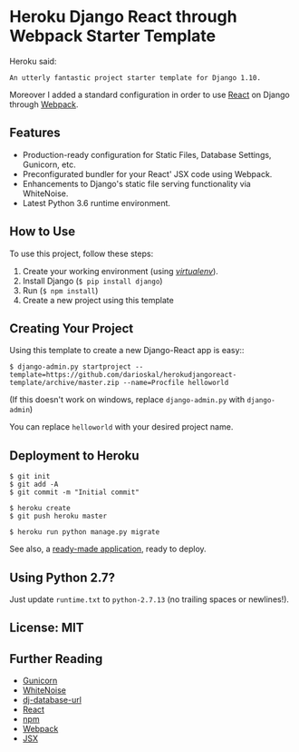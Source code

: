 # Heroku Django React through Webpack Starter Template

Heroku said:

`An utterly fantastic project starter template for Django 1.10.`

Moreover I added a standard configuration in order to use [React](https://facebook.github.io/react/) on Django through [Webpack](https://webpack.github.io/).

## Features

- Production-ready configuration for Static Files, Database Settings, Gunicorn, etc.
- Preconfigurated bundler for your React' JSX code using Webpack.
- Enhancements to Django's static file serving functionality via WhiteNoise.
- Latest Python 3.6 runtime environment. 

## How to Use

To use this project, follow these steps:

1. Create your working environment (using [*virtualenv*](https://virtualenv.pypa.io/en/stable/)).
2. Install Django (`$ pip install django`)
3. Run (`$ npm install`)
4. Create a new project using this template


## Creating Your Project

Using this template to create a new Django-React app is easy::

    $ django-admin.py startproject --template=https://github.com/darioskal/herokudjangoreact-template/archive/master.zip --name=Procfile helloworld

(If this doesn't work on windows, replace `django-admin.py` with `django-admin`)

You can replace ``helloworld`` with your desired project name.

## Deployment to Heroku

    $ git init
    $ git add -A
    $ git commit -m "Initial commit"

    $ heroku create
    $ git push heroku master

    $ heroku run python manage.py migrate

See also, a [ready-made application](https://github.com/heroku/python-getting-started), ready to deploy.

## Using Python 2.7?

Just update `runtime.txt` to `python-2.7.13` (no trailing spaces or newlines!).


## License: MIT

## Further Reading

- [Gunicorn](https://warehouse.python.org/project/gunicorn/)
- [WhiteNoise](https://warehouse.python.org/project/whitenoise/)
- [dj-database-url](https://warehouse.python.org/project/dj-database-url/)
- [React](https://facebook.github.io/react/)
- [npm](https://www.npmjs.com/)
- [Webpack](https://webpack.github.io/)
- [JSX](https://jsx.github.io/)
